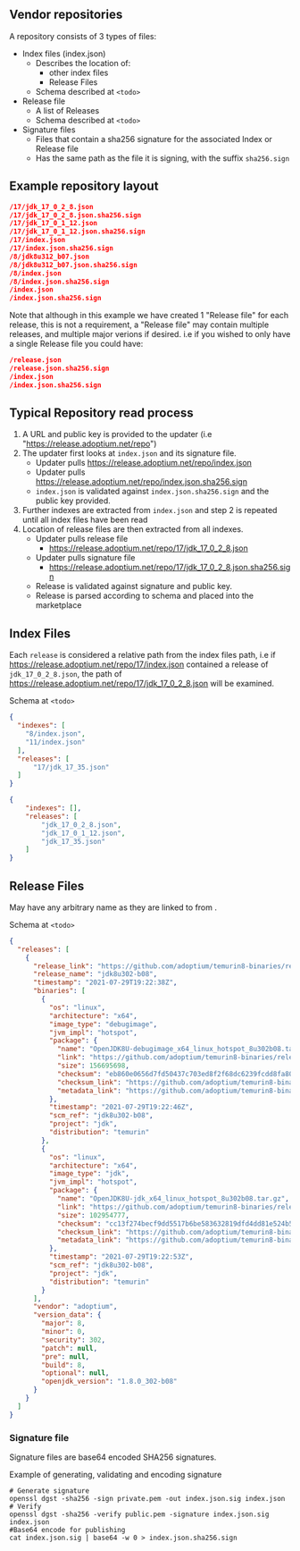
## Vendor repositories

A repository consists of 3 types of files:

- Index files (index.json)
  - Describes the location of:
    - other index files
    - Release Files
  - Schema described at `<todo>`
- Release file
  - A list of Releases
  - Schema described at `<todo>`
- Signature files
  - Files that contain a sha256 signature for the associated Index or Release file 
  - Has the same path as the file it is signing, with the suffix `sha256.sign`

## Example repository layout

```json
/17/jdk_17_0_2_8.json
/17/jdk_17_0_2_8.json.sha256.sign
/17/jdk_17_0_1_12.json
/17/jdk_17_0_1_12.json.sha256.sign
/17/index.json
/17/index.json.sha256.sign
/8/jdk8u312_b07.json
/8/jdk8u312_b07.json.sha256.sign
/8/index.json
/8/index.json.sha256.sign
/index.json
/index.json.sha256.sign
```

Note that although in this example we have created 1 "Release file" for each release, this is not a requirement, a "Release file" may contain multiple releases, and multiple major verions if desired.
i.e if you wished to only have a single Release file you could have:

```json
/release.json
/release.json.sha256.sign
/index.json
/index.json.sha256.sign
```

## Typical Repository read process

1. A URL and public key is provided to the updater (i.e "https://release.adoptium.net/repo")
2. The updater first looks at `index.json` and its signature file.
   - Updater pulls https://release.adoptium.net/repo/index.json
   - Updater pulls https://release.adoptium.net/repo/index.json.sha256.sign
   - `index.json` is validated against `index.json.sha256.sign` and the public key provided. 
3. Further indexes are extracted from `index.json` and step 2 is repeated until all index files have been read
4. Location of release files are then extracted from all indexes.
   - Updater pulls release file
     - https://release.adoptium.net/repo/17/jdk_17_0_2_8.json
   - Updater pulls signature file
     - https://release.adoptium.net/repo/17/jdk_17_0_2_8.json.sha256.sign
   - Release is validated against signature and public key.
   - Release is parsed according to schema and placed into the marketplace
   
## Index Files
Each `release` is considered a relative path from the index files path, i.e if https://release.adoptium.net/repo/17/index.json contained a release of `jdk_17_0_2_8.json`, the path of https://release.adoptium.net/repo/17/jdk_17_0_2_8.json will be examined.

Schema at `<todo>`

```json
{
  "indexes": [
    "8/index.json",
    "11/index.json"
  ],
  "releases": [
      "17/jdk_17_35.json"
  ]
}
```

```json
{
    "indexes": [],
    "releases": [
        "jdk_17_0_2_8.json",
        "jdk_17_0_1_12.json",
        "jdk_17_35.json"
    ]
}
```

## Release Files
May have any arbitrary name as they are linked to from .

Schema at `<todo>`

```json
{
  "releases": [
    {
      "release_link": "https://github.com/adoptium/temurin8-binaries/releases/tag/jdk8u302-b08",
      "release_name": "jdk8u302-b08",
      "timestamp": "2021-07-29T19:22:38Z",
      "binaries": [
        {
          "os": "linux",
          "architecture": "x64",
          "image_type": "debugimage",
          "jvm_impl": "hotspot",
          "package": {
            "name": "OpenJDK8U-debugimage_x64_linux_hotspot_8u302b08.tar.gz",
            "link": "https://github.com/adoptium/temurin8-binaries/releases/download/jdk8u302-b08/OpenJDK8U-debugimage_x64_linux_hotspot_8u302b08.tar.gz",
            "size": 156695698,
            "checksum": "eb860e0656d7fd50437c703ed8f2f68dc6239fcdd8fa8037295570f298994850",
            "checksum_link": "https://github.com/adoptium/temurin8-binaries/releases/download/jdk8u302-b08/OpenJDK8U-debugimage_x64_linux_hotspot_8u302b08.tar.gz.sha256.txt",
            "metadata_link": "https://github.com/adoptium/temurin8-binaries/releases/download/jdk8u302-b08/OpenJDK8U-debugimage_x64_linux_hotspot_8u302b08.tar.gz.json"
          },
          "timestamp": "2021-07-29T19:22:46Z",
          "scm_ref": "jdk8u302-b08",
          "project": "jdk",
          "distribution": "temurin"
        },
        {
          "os": "linux",
          "architecture": "x64",
          "image_type": "jdk",
          "jvm_impl": "hotspot",
          "package": {
            "name": "OpenJDK8U-jdk_x64_linux_hotspot_8u302b08.tar.gz",
            "link": "https://github.com/adoptium/temurin8-binaries/releases/download/jdk8u302-b08/OpenJDK8U-jdk_x64_linux_hotspot_8u302b08.tar.gz",
            "size": 102954777,
            "checksum": "cc13f274becf9dd5517b6be583632819dfd4dd81e524b5c1b4f406bdaf0e063a",
            "checksum_link": "https://github.com/adoptium/temurin8-binaries/releases/download/jdk8u302-b08/OpenJDK8U-jdk_x64_linux_hotspot_8u302b08.tar.gz.sha256.txt",
            "metadata_link": "https://github.com/adoptium/temurin8-binaries/releases/download/jdk8u302-b08/OpenJDK8U-jdk_x64_linux_hotspot_8u302b08.tar.gz.json"
          },
          "timestamp": "2021-07-29T19:22:53Z",
          "scm_ref": "jdk8u302-b08",
          "project": "jdk",
          "distribution": "temurin"
        }
      ],
      "vendor": "adoptium",
      "version_data": {
        "major": 8,
        "minor": 0,
        "security": 302,
        "patch": null,
        "pre": null,
        "build": 8,
        "optional": null,
        "openjdk_version": "1.8.0_302-b08"
      }
    }
  ]
}
```

### Signature file

Signature files are base64 encoded SHA256 signatures. 

Example of generating, validating and encoding signature

```shell
# Generate signature
openssl dgst -sha256 -sign private.pem -out index.json.sig index.json
# Verify
openssl dgst -sha256 -verify public.pem -signature index.json.sig index.json
#Base64 encode for publishing
cat index.json.sig | base64 -w 0 > index.json.sha256.sign
```
